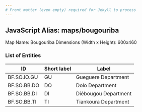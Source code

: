 ```yaml
---
# Front matter (even empty) required for Jekyll to process
---
```


## JavaScript Alias: maps/bougouriba

Map Name: Bougouriba
Dimensions (Width x Height): 600x460

### List of Entities

ID | Short label | Label
---|---|---|
BF.SO.IO.GU|GU|Gueguere Department
BF.SO.BB.DO|DO|Dolo Department
BF.SO.BB.DI|DI|Diébougou Department
BF.SO.BB.TI|TI|Tiankoura Department
